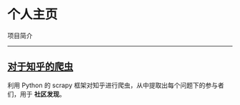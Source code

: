 # 个人主页

项目简介

---

## [对于知乎的爬虫](https://git.ustclug.org/bibaijin/scrapy-zhihu-community)

利用 Python 的 scrapy 框架对知乎进行爬虫，从中提取出每个问题下的参与者们，用于
**社区发现**。
